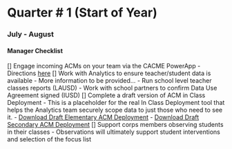 # Quarter # 1 (Start of Year)
### July - August

#### Manager Checklist
[] Engage incoming ACMs on your team via the CACME PowerApp
    - Directions [here](cacme.md)
[] Work with Analytics to ensure teacher/student data is available
    - More information to be provided…
    - Run school level teacher classes reports (LAUSD)
    - Work with school partners to confirm Data Use Agreement signed (IUSD) 
[] Complete a draft version of ACM in Class Deployment
    - This is a placeholder for the real In Class Deployment tool that helps the Analytics team securely scope data to just those who need to see it.
        - [Download Draft Elementary ACM Deployment](https://cityyear.sharepoint.com/:x:/r/teams/lax/LaxPrivate/LAProServe/Progress%20Monitoring/Update%20Zone/Refresh%20Zone/Deployment/Templates/FY21%20Final%20ELEM%20Deployment%20Workbook%20Template.xlsm?d=w99e5a9169b9747618ee63f9bf3789c18&csf=1&web=1)
        - [Download Draft Secondary ACM Deployment](https://cityyear.sharepoint.com/:x:/r/teams/lax/LaxPrivate/LAProServe/Progress%20Monitoring/Update%20Zone/Refresh%20Zone/Deployment/Templates/FY21%20Final%20SEC%20Deployment%20Workbook%20Template.xlsm?d=wed4f790e2ca44be4b131ca96656f1047&csf=1&web=1&e=bAMFjQ)
[] Support corps members observing students in their classes
    - Observations will ultimately support student interventions and selection of the focus list

